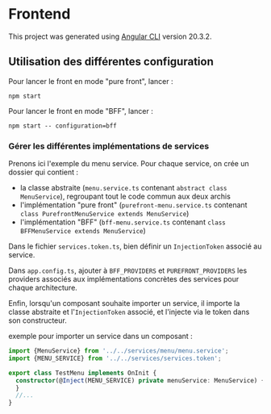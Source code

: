 # Frontend

This project was generated using [Angular CLI](https://github.com/angular/angular-cli) version 20.3.2.

## Utilisation des différentes configuration

Pour lancer le front en mode "pure front", lancer :

```npm start```

Pour lancer le front en mode "BFF", lancer :

```npm start -- configuration=bff```

### Gérer les différentes implémentations de services
Prenons ici l'exemple du menu service.
Pour chaque service, on crée un dossier qui contient :
* la classe abstraite (`menu.service.ts` contenant `abstract class MenuService`), regroupant tout le code commun aux deux archis
* l'implémentation "pure front" (`purefront-menu.service.ts` contenant `class PurefrontMenuService extends MenuService`)
* l'implémentation "BFF" (`bff-menu.service.ts` contenant `class BFFMenuService extends MenuService`)

Dans le fichier `services.token.ts`, bien définir un `InjectionToken` associé au service.

Dans `app.config.ts`, ajouter à `BFF_PROVIDERS` et `PUREFRONT_PROVIDERS` les providers associés aux implémentations concrètes des services pour chaque architecture.

Enfin, lorsqu'un composant souhaite importer un service, il importe la classe abstraite et l'`InjectionToken` associé, et l'injecte via le token dans son constructeur.

exemple pour importer un service dans un composant :
```typescript
import {MenuService} from '../../services/menu/menu.service';
import {MENU_SERVICE} from '../../services/services.token';

export class TestMenu implements OnInit {
  constructor(@Inject(MENU_SERVICE) private menuService: MenuService) {
  }
  //...
}
```
